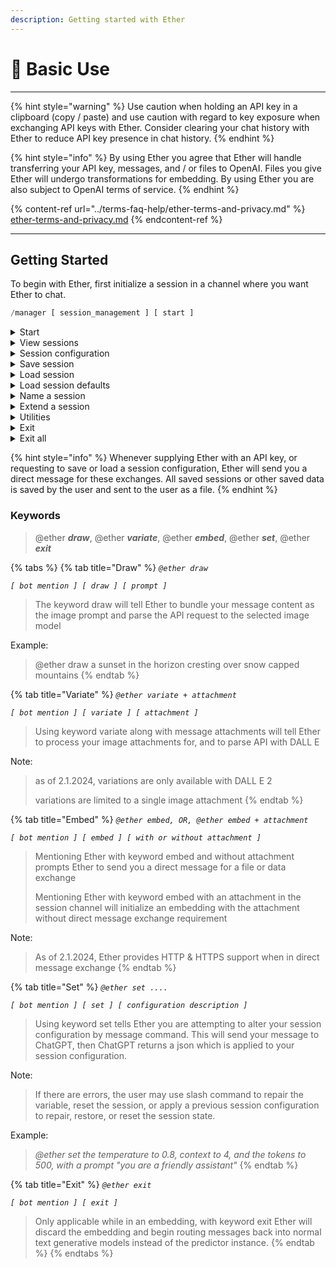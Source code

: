 ```yaml
---
description: Getting started with Ether
---
```


# 🌿 Basic Use

***

{% hint style="warning" %}
Use caution when holding an API key in a clipboard (copy / paste) and use caution with regard to key exposure when exchanging API keys with Ether. Consider clearing your chat history with Ether to reduce API key presence in chat history.
{% endhint %}

{% hint style="info" %}
By using Ether you agree that Ether will handle transferring your API key, messages, and / or files to OpenAI. Files you give Ether will undergo transformations for embedding. By using Ether you are also subject to OpenAI terms of service.
{% endhint %}

{% content-ref url="../terms-faq-help/ether-terms-and-privacy.md" %}
[ether-terms-and-privacy.md](../terms-faq-help/ether-terms-and-privacy.md)
{% endcontent-ref %}

***

## Getting Started

To begin with Ether, first initialize a session in a channel where you want Ether to chat.

```python
/manager [ session_management ] [ start ]
```

<details>

<summary>Start</summary>

_`/manager [ session_management ] [ start ]`_

Initialize a new session in the channel the command is being invoked in, Ether will send a direct message requesting an API key. The API key is validated for authenticity, then the session is initialized in the channel the command was invoked in.

</details>

<details>

<summary>View sessions </summary>

_`/manager [ session_management ] [ view_sessions ]`_

View all of your active sessions and their respective extensions, source channel, unique name, and session number.

</details>

<details>

<summary>Session configuration </summary>

_`/manager [ session_management } [ session_config ]`_

View the session configuration of the current session. Only works in the root session channel and not within session extensions.

</details>

<details>

<summary>Save session</summary>

_`/manager [ session_management } [ save_session ]`_

Save a session to Json, Ether will accumulate session variables applicable for storage - such as the chatbot configuration and OpenAI configuration. These items are sent to the session author in direct message as a Json, which can be used later to upload into a session.

Example json:

```
{"tokens": 2000, "context": 6, "model": "gpt-3.5-turbo", "size": "512x512", "number": 1, "sharedChat": true, "sharedImage": false, "sharedEmbed": false, "sharedVisual": false, "nicknames": "False", "role": [{"user_id": 775445008672489525, "user_role": "system", "prompt": "respond as a sassy and esoteric bluemoon goddess named Ether with less than 40 words."}], "frequency": 0, "presence": 0, "top_p": 0, "unique_name": "Chat", "temperature": 1.8, "image_model": "dalle3", "toggle_prompt": false}
```

</details>

<details>

<summary>Load session</summary>

_`/manager [ session_management ] [ load_session ]`_

Load a session configuration from json. Ether will send you a direct message requesting the json to apply to the session.

</details>

<details>

<summary>Load session defaults</summary>

`/manager [ session_management ] [ load_session_defaults ]`

Loads the session defaults for OpenAI and chatbot related options

</details>

<details>

<summary>Name a session</summary>

`/manager [ session_name ]`

Give a session a unique name that will be displayed for you when viewing sessions

</details>

<details>

<summary>Extend a session</summary>

`/manager [ extend_session ]`

Extends a session into an additional channel. First obtain the number for the session to extend either in session config or by viewing all sessions, then in new channel use extend session command with the session number to extend

</details>

<details>

<summary>Utilities</summary>

`/manager [ utilities ]`

* keep\_alive
  * enables sending dummy request every 6 hours to llmpredictor when having active embeddings
* jump\_listener
  * is designed to execute the session listener object in the event a Discord outage has de-registered bot listeners, while the user still has active sessions

</details>

<details>

<summary>Exit</summary>

_`/manager [ session_management } [ exit ]`_

Exit the current session, should be invoked in the channel of the active session to exit.

</details>

<details>

<summary>Exit all</summary>

_`/manager [ session_management } [ exit_all ]`_

Exit all of your active sessions.

</details>

{% hint style="info" %}
Whenever supplying Ether with an API key, or requesting to save or load a session configuration, Ether will send you a direct message for these exchanges. All saved sessions or other saved data is saved by the user and sent to the user as a file.&#x20;
{% endhint %}

### Keywords

> @ether _**draw**_, @ether _**variate**_, @ether _**embed**_, @ether _**set**_, @ether _**exit**_

{% tabs %}
{% tab title="Draw" %}
_`@ether draw`_

_`[ bot mention ] [ draw ] [ prompt ]`_

> The keyword draw will tell Ether to bundle your message content as the image prompt and parse the API request to the selected image model

Example:

> @ether draw a sunset in the horizon cresting over snow capped mountains
{% endtab %}

{% tab title="Variate" %}
_`@ether variate + attachment`_

_`[ bot mention ] [ variate ] [ attachment ]`_

> Using keyword variate along with message attachments will tell Ether to process your image attachments for, and to parse API with DALL E

Note:&#x20;

> as of 2.1.2024, variations are only available with DALL E 2
>
> variations are limited to a single image attachment
{% endtab %}

{% tab title="Embed" %}
_`@ether embed, OR, @ether embed + attachment`_

_`[ bot mention ] [ embed ] [ with or without attachment ]`_

> Mentioning Ether with keyword embed and without attachment prompts Ether to send you a direct message for a file or data exchange
>
> Mentioning Ether with keyword embed with an attachment in the session channel will initialize an embedding with the attachment without direct message exchange requirement

Note:

> As of 2.1.2024, Ether provides HTTP & HTTPS support when in direct message exchange
{% endtab %}

{% tab title="Set" %}
_`@ether set ....`_

_`[ bot mention ] [ set ] [ configuration description ]`_

> Using keyword set tells Ether you are attempting to alter your session configuration by message command. This will send your message to ChatGPT, then ChatGPT returns a json which is applied to your session configuration.

Note:

> If there are errors, the user may use slash command to repair the variable, reset the session, or apply a previous session configuration to repair, restore, or reset the session state.

Example:

> _@ether set the temperature to 0.8, context to 4, and the tokens to 500, with a prompt "you are a friendly assistant"_
{% endtab %}

{% tab title="Exit" %}
_`@ether exit`_

_`[ bot mention ] [ exit ]`_

> Only applicable while in an embedding, with keyword exit Ether will discard the embedding and begin routing messages back into normal text generative models instead of the predictor instance.
{% endtab %}
{% endtabs %}

